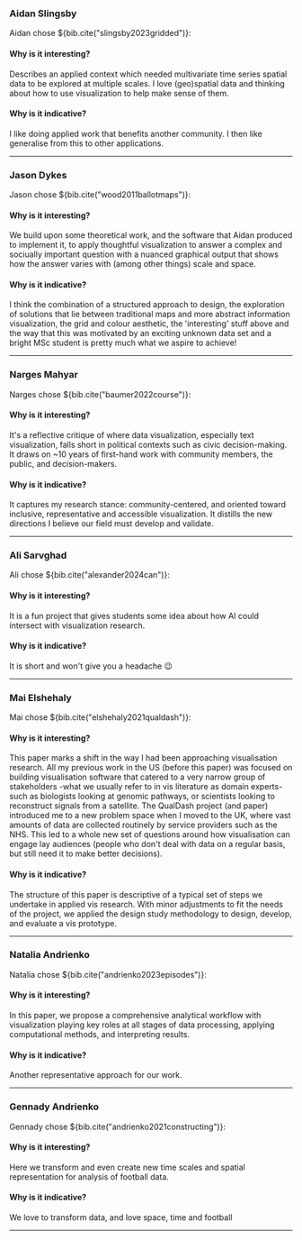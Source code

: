 ### Aidan Slingsby

Aidan chose ${bib.cite("slingsby2023gridded")}:

#### Why is it interesting?

Describes an applied context which needed multivariate time series spatial data to be explored at multiple scales. I love (geo)spatial data and thinking about how to use visualization to help make sense of them.

#### Why is it indicative?

I like doing applied work that benefits another community. I then like generalise from this to other applications.

---

### Jason Dykes

Jason chose ${bib.cite("wood2011ballotmaps")}:

#### Why is it interesting?


We build upon some theoretical work, and the software that Aidan produced to implement it, to apply thoughtful visualization to answer a complex and sociually important question with a nuanced graphical output that shows how the answer varies with (among other things) scale and space.

#### Why is it indicative?

I think the combination of a structured approach to design, the exploration of solutions that lie between traditional maps and more abstract information visualization, the grid and colour aesthetic, the 'interesting' stuff above and the way that this was motivated by an exciting unknown data set and a bright MSc student is pretty much what we aspire to achieve!

---

### Narges Mahyar

Narges chose ${bib.cite("baumer2022course")}:

#### Why is it interesting?

It's a reflective critique of where data visualization, especially text visualization, falls short in political contexts such as civic decision-making. It draws on ~10 years of first-hand work with community members, the public, and decision-makers.

#### Why is it indicative?

It captures my research stance: community-centered, and oriented toward inclusive, representative and accessible visualization. It distills the new directions I believe our field must develop and validate.

---

### Ali Sarvghad

Ali chose ${bib.cite("alexander2024can")}:

#### Why is it interesting?

It is a fun project that gives students some idea about how AI could intersect with visualization research.

#### Why is it indicative?

It is short and won't give you a headache 😉

---

### Mai Elshehaly

Mai chose ${bib.cite("elshehaly2021qualdash")}:

#### Why is it interesting?

This paper marks a shift in the way I had been approaching visualisation research. All my previous work in the US (before this paper) was focused on building visualisation software that catered to a very narrow group of stakeholders -what we usually refer to in vis literature as domain experts- such as biologists looking at genomic pathways, or scientists looking to reconstruct signals from a satellite.
The QualDash project (and paper) introduced me to a new problem space when I moved to the UK, where vast amounts of data are collected routinely by service providers such as the NHS. This led to a whole new set of questions around how visualisation can engage lay audiences (people who don't deal with data on a regular basis, but still need it to make better decisions).

#### Why is it indicative?

The structure of this paper is descriptive of a typical set of steps we undertake in applied vis research. With minor adjustments to fit the needs of the project, we applied the design study methodology to design, develop, and evaluate a vis prototype.

---

### Natalia Andrienko

Natalia chose ${bib.cite("andrienko2023episodes")}:

#### Why is it interesting?

In this paper, we propose a comprehensive analytical workflow with visualization playing key roles at all stages of data processing, applying computational methods, and interpreting results.

#### Why is it indicative?

Another representative approach for our work.

---

### Gennady Andrienko

Gennady chose ${bib.cite("andrienko2021constructing")}:

#### Why is it interesting?

Here we transform and even create new time scales and spatial representation for analysis of football data.


#### Why is it indicative?

We love to transform data, and love space, time and football

---